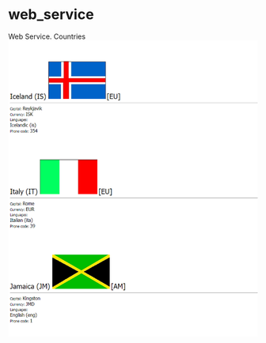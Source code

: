 # web_service
Web Service. Countries
![Countries](https://github.com/DmitryBelenov/web_service/blob/master/countries.png)
